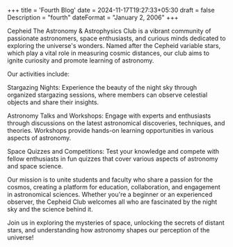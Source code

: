 +++
title = 'Fourth Blog'
date = 2024-11-17T19:27:33+05:30
draft = false
Description = "fourth"
dateFormat = "January 2, 2006"
+++

Cepheid The Astronomy & Astrophysics Club is a vibrant community of passionate astronomers, space enthusiasts, and curious minds dedicated to exploring the universe's wonders. Named after the Cepheid variable stars, which play a vital role in measuring cosmic distances, our club aims to ignite curiosity and promote learning of astronomy.

Our activities include:

Stargazing Nights: Experience the beauty of the night sky through organized stargazing sessions, where members can observe celestial objects and share their insights.

Astronomy Talks and Workshops: Engage with experts and enthusiasts through discussions on the latest astronomical discoveries, techniques, and theories. Workshops provide hands-on learning opportunities in various aspects of astronomy.

Space Quizzes and Competitions: Test your knowledge and compete with fellow enthusiasts in fun quizzes that cover various aspects of astronomy and space science.

Our mission is to unite students and faculty who share a passion for the cosmos, creating a platform for education, collaboration, and engagement in astronomical sciences. Whether you're a beginner or an experienced observer, the Cepheid Club welcomes all who are fascinated by the night sky and the science behind it.

Join us in exploring the mysteries of space, unlocking the secrets of distant stars, and understanding how astronomy shapes our perception of the universe!
